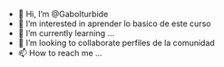- 👋 Hi, I’m @GaboIturbide
- 👀 I’m interested in aprender lo basico de este curso       
- 🌱 I’m currently learning ...
- 💞️ I’m looking to collaborate  perfiles  de la comunidad
- 📫 How to reach me ...

<!---
GaboIturbide/GaboIturbide is a ✨ special ✨ repository because its `README.md` (this file) appears on your GitHub profile.
You can click the Preview link to take a look at your changes.
--->

